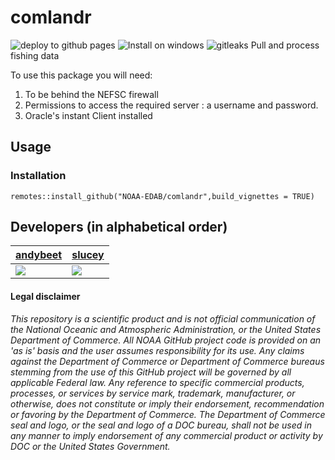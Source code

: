 # comlandr

![deploy to github pages](https://github.com/NOAA-EDAB/comlandr/workflows/deploy%20to%20github%20pages/badge.svg)
![Install on windows](https://github.com/NOAA-EDAB/comlandr/workflows/Install%20on%20windows/badge.svg)
![gitleaks](https://github.com/NOAA-EDAB/comlandr/workflows/gitleaks/badge.svg)
Pull and process fishing data

To use this package you will need:

1. To be behind the NEFSC firewall
2. Permissions to access the required server : a username and password.
3. Oracle's instant Client installed

## Usage

### Installation

```remotes::install_github("NOAA-EDAB/comlandr",build_vignettes = TRUE)```


## Developers (in alphabetical order)

| [andybeet](https://github.com/andybeet)                                                         | [slucey](https://github.com/slucey)                                                                                                    |
|-------------------------------------------------------------------------------------------------|----------------------------------------------------------------------------------------------------------------------------------------|
| [![](https://avatars1.githubusercontent.com/u/22455149?s=100&v=4)](https://github.com/andybeet) | [![](https://avatars.githubusercontent.com/u/5578254?s=100&u=cd59cd654cab73ea583c697145bfe062222355cd&v=4)](https://github.com/slucey) |


#### Legal disclaimer

*This repository is a scientific product and is not official
communication of the National Oceanic and Atmospheric Administration, or
the United States Department of Commerce. All NOAA GitHub project code
is provided on an 'as is' basis and the user assumes responsibility for
its use. Any claims against the Department of Commerce or Department of
Commerce bureaus stemming from the use of this GitHub project will be
governed by all applicable Federal law. Any reference to specific
commercial products, processes, or services by service mark, trademark,
manufacturer, or otherwise, does not constitute or imply their
endorsement, recommendation or favoring by the Department of Commerce.
The Department of Commerce seal and logo, or the seal and logo of a DOC
bureau, shall not be used in any manner to imply endorsement of any
commercial product or activity by DOC or the United States Government.*
